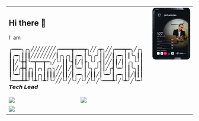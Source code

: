 <table border="0" style="width:100%">
  <tr>
    <td colspan="2" valign="top">
    <h2>Hi there 👋</h2>
    I' am

╭━━━╮╭╮╱╱╱╱╱╱╱╱╭━━━━┳━━━┳╮╱╱╭┳╮╱╱╭━━━┳━╮╱╭╮\
┃╭━╮┃┃┃╱╱╱╱╱╱╱╱┃╭╮╭╮┃╭━╮┃╰╮╭╯┃┃╱╱┃╭━╮┃┃╰╮┃┃\
┃┃╱╰╋┫╰━┳━━┳━╮╱╰╯┃┃╰┫┃╱┃┣╮╰╯╭┫┃╱╱┃┃╱┃┃╭╮╰╯┃\
┃┃╱╭╋┫╭╮┃╭╮┃╭╮╮╱╱┃┃╱┃╰━╯┃╰╮╭╯┃┃╱╭┫╰━╯┃┃╰╮┃┃\
┃╰━╯┃┃┃┃┃╭╮┃┃┃┃╱╱┃┃╱┃╭━╮┃╱┃┃╱┃╰━╯┃╭━╮┃┃╱┃┃┃\
╰━━━┻┻╯╰┻╯╰┻╯╰╯╱╱╰╯╱╰╯╱╰╯╱╰╯╱╰━━━┻╯╱╰┻╯╱╰━╯  𝙏𝙚𝙘𝙝 𝙇𝙚𝙖𝙙
    </td>
    <td valign="top">
        <a target="blank" href="https://cihantaylan.com"><img src="https://github.com/CihanTAYLAN/CihanTAYLAN/blob/main/devcard.svg"><a/>
    </td>
  </tr>
  <tr>
    <td><img src="https://github-readme-stats.vercel.app/api?username=cihantaylan&show_icons=true&count_private=true&theme=tokyonight"></td>
    <td><img src="https://github-readme-stats.vercel.app/api/top-langs/?username=cihantaylan&langs_count=8&layout=compact&hide=css,makefile&theme=radical"></td>
  </tr>
  <tr>
    <td colspan=3><img src="https://github-profile-trophy.vercel.app/?username=cihantaylan&theme=onedark"></td>
  </tr>
</table>

